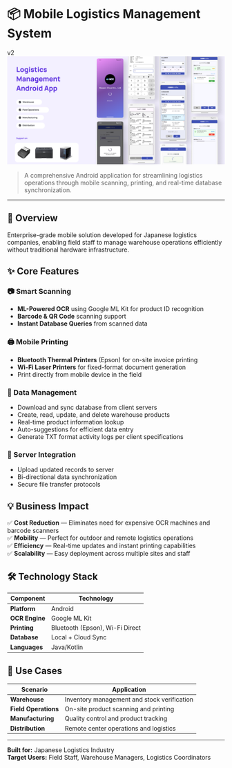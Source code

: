 # 📦 Mobile Logistics Management System
v2
![Hero Image](https://github.com/tanvirhasan2019/Project-Documentation/blob/main/Logistics-Management-App/hero.png?raw=true)

> A comprehensive Android application for streamlining logistics operations through mobile scanning, printing, and real-time database synchronization.

---

## 🎯 Overview

Enterprise-grade mobile solution developed for Japanese logistics companies, enabling field staff to manage warehouse operations efficiently without traditional hardware infrastructure.

## ✨ Core Features

### 📷 Smart Scanning
- **ML-Powered OCR** using Google ML Kit for product ID recognition
- **Barcode & QR Code** scanning support
- **Instant Database Queries** from scanned data

### 🖨️ Mobile Printing
- **Bluetooth Thermal Printers** (Epson) for on-site invoice printing
- **Wi-Fi Laser Printers** for fixed-format document generation
- Print directly from mobile device in the field

### 💾 Data Management
- Download and sync database from client servers
- Create, read, update, and delete warehouse products
- Real-time product information lookup
- Auto-suggestions for efficient data entry
- Generate TXT format activity logs per client specifications

### 🔄 Server Integration
- Upload updated records to server
- Bi-directional data synchronization
- Secure file transfer protocols

## 💡 Business Impact

✅ **Cost Reduction** — Eliminates need for expensive OCR machines and barcode scanners  
✅ **Mobility** — Perfect for outdoor and remote logistics operations  
✅ **Efficiency** — Real-time updates and instant printing capabilities  
✅ **Scalability** — Easy deployment across multiple sites and staff

## 🛠️ Technology Stack

| Component | Technology |
|-----------|-----------|
| **Platform** | Android |
| **OCR Engine** | Google ML Kit |
| **Printing** | Bluetooth (Epson), Wi-Fi Direct |
| **Database** | Local + Cloud Sync |
| **Languages** | Java/Kotlin |

## 📱 Use Cases

| Scenario | Application |
|----------|-------------|
| **Warehouse** | Inventory management and stock verification |
| **Field Operations** | On-site product scanning and printing |
| **Manufacturing** | Quality control and product tracking |
| **Distribution** | Remote center operations and logistics |

---

**Built for:** Japanese Logistics Industry  
**Target Users:** Field Staff, Warehouse Managers, Logistics Coordinators
